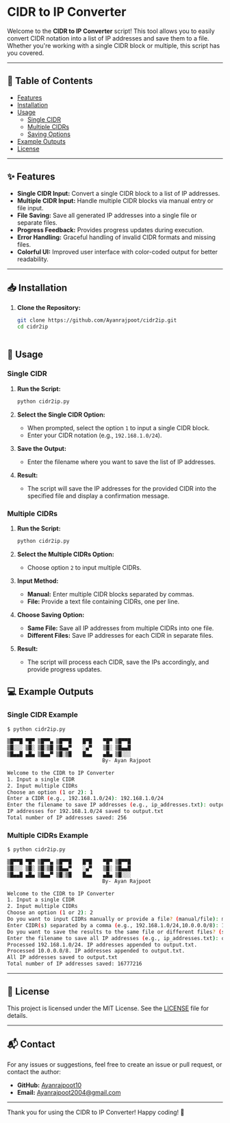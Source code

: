 # CIDR to IP Converter

Welcome to the **CIDR to IP Converter** script! This tool allows you to easily convert CIDR notation into a list of IP addresses and save them to a file. Whether you're working with a single CIDR block or multiple, this script has you covered.

---

## 📝 Table of Contents
- [Features](#-features)
- [Installation](#-installation)
- [Usage](#-usage)
  - [Single CIDR](#-single-cidr)
  - [Multiple CIDRs](#-multiple-cidrs)
  - [Saving Options](#-saving-options)
- [Example Outputs](#-example-outputs)
- [License](#-license)

---

## ✨ Features

- **Single CIDR Input:** Convert a single CIDR block to a list of IP addresses.
- **Multiple CIDR Input:** Handle multiple CIDR blocks via manual entry or file input.
- **File Saving:** Save all generated IP addresses into a single file or separate files.
- **Progress Feedback:** Provides progress updates during execution.
- **Error Handling:** Graceful handling of invalid CIDR formats and missing files.
- **Colorful UI:** Improved user interface with color-coded output for better readability.

---

## 📥 Installation

1. **Clone the Repository:**
   ```bash
   git clone https://github.com/Ayanrajpoot/cidr2ip.git
   cd cidr2ip



## 🚀 Usage

### Single CIDR

1. **Run the Script:**
   ```bash
   python cidr2ip.py
   ```

2. **Select the Single CIDR Option:**
   - When prompted, select the option `1` to input a single CIDR block.
   - Enter your CIDR notation (e.g., `192.168.1.0/24`).

3. **Save the Output:**
   - Enter the filename where you want to save the list of IP addresses.

4. **Result:**
   - The script will save the IP addresses for the provided CIDR into the specified file and display a confirmation message.

### Multiple CIDRs

1. **Run the Script:**
   ```bash
   python cidr2ip.py
   ```

2. **Select the Multiple CIDRs Option:**
   - Choose option `2` to input multiple CIDRs.

3. **Input Method:**
   - **Manual:** Enter multiple CIDR blocks separated by commas.
   - **File:** Provide a text file containing CIDRs, one per line.

4. **Choose Saving Option:**
   - **Same File:** Save all IP addresses from multiple CIDRs into one file.
   - **Different Files:** Save IP addresses for each CIDR in separate files.

5. **Result:**
   - The script will process each CIDR, save the IPs accordingly, and provide progress updates.

## 💻 Example Outputs

### Single CIDR Example
```bash
$ python cidr2ip.py

▒█▀▀█ ▀█▀ ▒█▀▀▄ ▒█▀▀█ 　 █▀█ 　 ▀█▀ ▒█▀▀█ 
▒█░░░ ▒█░ ▒█░▒█ ▒█▄▄▀ 　 ░▄▀ 　 ▒█░ ▒█▄▄█ 
▒█▄▄█ ▄█▄ ▒█▄▄▀ ▒█░▒█ 　 █▄▄ 　 ▄█▄ ▒█░░░
                               By- Ayan Rajpoot    

Welcome to the CIDR to IP Converter
1. Input a single CIDR
2. Input multiple CIDRs
Choose an option (1 or 2): 1
Enter a CIDR (e.g., 192.168.1.0/24): 192.168.1.0/24
Enter the filename to save IP addresses (e.g., ip_addresses.txt): output.txt
IP addresses for 192.168.1.0/24 saved to output.txt
Total number of IP addresses saved: 256
```

### Multiple CIDRs Example
```bash
$ python cidr2ip.py

▒█▀▀█ ▀█▀ ▒█▀▀▄ ▒█▀▀█ 　 █▀█ 　 ▀█▀ ▒█▀▀█ 
▒█░░░ ▒█░ ▒█░▒█ ▒█▄▄▀ 　 ░▄▀ 　 ▒█░ ▒█▄▄█ 
▒█▄▄█ ▄█▄ ▒█▄▄▀ ▒█░▒█ 　 █▄▄ 　 ▄█▄ ▒█░░░
                               By- Ayan Rajpoot          

Welcome to the CIDR to IP Converter
1. Input a single CIDR
2. Input multiple CIDRs
Choose an option (1 or 2): 2
Do you want to input CIDRs manually or provide a file? (manual/file): manual
Enter CIDR(s) separated by a comma (e.g., 192.168.1.0/24,10.0.0.0/8): 192.168.1.0/24,10.0.0.0/8
Do you want to save the results to the same file or different files? (same/different): same
Enter the filename to save all IP addresses (e.g., ip_addresses.txt): output.txt
Processed 192.168.1.0/24. IP addresses appended to output.txt.
Processed 10.0.0.0/8. IP addresses appended to output.txt.
All IP addresses saved to output.txt
Total number of IP addresses saved: 16777216
```

---

## 📜 License

This project is licensed under the MIT License. See the [LICENSE](LICENSE) file for details.

---

## 📬 Contact

For any issues or suggestions, feel free to create an issue or pull request, or contact the author:

- **GitHub:** [Ayanrajpoot10](https://github.com/Ayanrajpoot10)
- **Email:** Ayanrajpoot2004@gmail.com

---

Thank you for using the CIDR to IP Converter! Happy coding! 🎉
```

